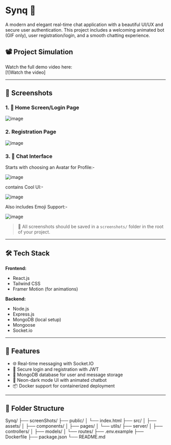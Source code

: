 # Synq 💬

A modern and elegant real-time chat application with a beautiful UI/UX and secure user authentication. This project includes a welcoming animated bot (GIF only), user registration/login, and a smooth chatting experience.

## 📽️ Project Simulation

Watch the full demo video here:  
[![Watch the video] 

---

## 📸 Screenshots

### 1. 🔐 Home Screen/Login Page
![image](https://github.com/user-attachments/assets/57c9543c-e9a7-436c-b1d8-1f4d50ac2886)


### 2. Registration Page
![image](https://github.com/user-attachments/assets/a4d5a4b4-5d32-4316-b83c-3000ea522e64)


### 3. 💬 Chat Interface
Starts with choosing an Avatar for Profile:-

![image](https://github.com/user-attachments/assets/20695bbf-d250-4755-bee2-dbe04c034dbd)


contains Cool UI:-

![image](https://github.com/user-attachments/assets/c197114c-67b9-4fa7-b60b-cd925ea24b81)

Also includes Emoji Support:- 

![image](https://github.com/user-attachments/assets/e51ecdbe-f6a4-4dbd-bae4-1c1d0892eec8)


> 📁 All screenshots should be saved in a `screenshots/` folder in the root of your project.

---

## 🛠️ Tech Stack

**Frontend:**
- React.js
- Tailwind CSS
- Framer Motion (for animations)

**Backend:**
- Node.js
- Express.js
- MongoDB (local setup)
- Mongoose
- Socket.io

---

## 🚀 Features

- 🌐 Real-time messaging with Socket.IO
- 🔐 Secure login and registration with JWT
- 💾 MongoDB database for user and message storage
- 🎨 Neon-dark mode UI with animated chatbot
- 📦 Docker support for containerized deployment

---

## 📁 Folder Structure

Synq/
├── screenShots/
├── public/
│ └── index.html
├── src/
│ ├── assets/
│ ├── components/
│ ├── pages/
│ └── utils/
├── server/
│ ├── controllers/
│ ├── models/
│ └── routes/
├── .env.example
├── Dockerfile
├── package.json
└── README.md


